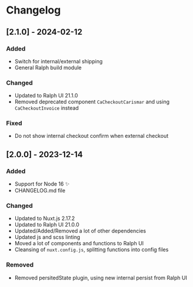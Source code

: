 # Changelog

## [2.1.0] - 2024-02-12

### Added

- Switch for internal/external shipping
- General Ralph build module

### Changed

- Updated to Ralph UI 21.1.0
- Removed deprecated component `CaCheckoutCarismar` and using `CaCheckoutInvoice` instead

### Fixed

- Do not show internal checkout confirm when external checkout

## [2.0.0] - 2023-12-14

### Added

- Support for Node 16 ✨
- CHANGELOG.md file

### Changed

- Updated to Nuxt.js 2.17.2
- Updated to Ralph UI 21.0.0
- Updated/Added/Removed a lot of other dependencies
- Updated js and scss linting
- Moved a lot of components and functions to Ralph UI
- Cleansing of `nuxt.config.js`, splitting functions into config files

### Removed

- Removed persitedState plugin, using new internal persist from Ralph UI

